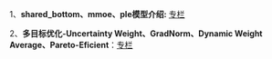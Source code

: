 1、**shared_bottom、mmoe、ple模型介绍:** [专栏](https://zhuanlan.zhihu.com/p/425209494)

2、**多目标优化-Uncertainty Weight、GradNorm、Dynamic Weight Average、Pareto-Eficient**：[专栏](https://zhuanlan.zhihu.com/p/456089764)